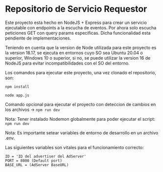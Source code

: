 # Repositorio de Servicio Requestor

Este proyecto esta hecho en NodeJS + Express para crear un servicio ejecutable con endpoints a la escucha de eventos.
Por ahora solo escucha peticiones GET con query params especificas. Dicha funcionalidad esta pendiente de implementaciones.

Teniendo en cuenta que la version de Node utilizada para este proyecto es la version 18.17, se ejecuta en entornos cuyo SO sea Ubuntu 20.04 o superior, Windows 10 o superior, si no, se puede utilizar la version 16 de NodeJS para evitar incompatibilidades con el SO del entorno.


Los comandos para ejecutar este proyecto, una vez clonado el repositorio, son: 
```
npm install 

node app.js
```
Comando opcional para ejecutar el proyecto con deteccion de cambios en los archivos -> `npm run dev `

Nota: Tener instalado Nodemon globalmente para poder ejecutar el script: ` npm run dev `

Nota: Es importante setear variables de entorno de desarrollo en un archivo .env.

Las siguientes variables son vitales para el funcionamiento correcto:
```
ID = 'ID del advertiser del AdServer'
PORT = 8000 (Default port)
BASE_URL = (AdServer BaseURL)
```
